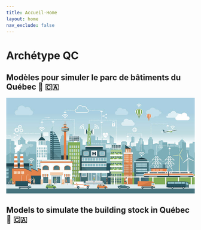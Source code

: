 ```yaml
---
title: Accueil-Home
layout: home
nav_exclude: false
---
```

# Archétype QC  
  
## Modèles pour simuler le parc de bâtiments du Québec  🏴󠁣󠁡󠁱󠁣󠁿 🇨🇦 
  
  
![](assets/images/TestImageBuildingStockModel.png)  
  
  
## Models to simulate the building stock in Québec  🏴󠁣󠁡󠁱󠁣󠁿 🇨🇦   